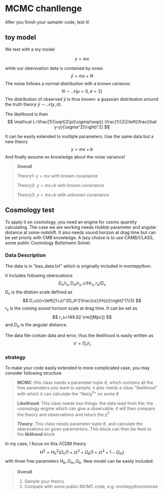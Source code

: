 # MCMC chanllenge

After you finish your sampler code, test it!

## toy model
We test with a toy model 

$$
y=mx
$$

while our obersvation data is contained by noise.
$$\hat y=mx+N$$
The noise follows a normal distribution with a known variance;
$$
N\sim\mathcal N(\mu=0,\sigma=2)
$$
The distribution of observed $\hat y$ is thus known: a guassian distribution around the truth theory $\hat y\sim \mathcal N(y,\sigma)$.

The likelihood is then
$$
\mathcal L=\frac{1}{\sqrt{2\pi}\sigma}\exp[{-\frac{1}{2}}\left(\frac{\hat y-y}{\sigma^2}\right)^2]
$$


It can be easily extended to multiple parameters.  Use the same data but   a new theory
$$
y=mx+b
$$
And finally assume no knowledge about the noise variance!

> **Overall**
>
> Theory1: $y=mx$​ with known covariance 
>
> Theory2: $y=mx$+b with known covariance 
>
> Theory3: $y=mx$+b with unknown covariance 

## Cosmology test

To apply it on cosmology, you need an engine  for cosmo quantity calculating. The case we are working needs Hubble parameter and angular distance at some redshift. It also needs sound horizon at drag time but can be set priorly with CMB knowledge. A lazy choice is to use CAMB/CLASS, some public Cosmology Boltzmann Solver.

### Data Description

The data is in "bao_data.txt" which is originally included in montepython. 

It includes following obersvations
$$
D_v/r_s, D_A/r_s, c/Hr_s, r_s/D_v
$$
$D_v$​ is the dilation scale defined as
$$
D_v(z)=\left[(1+z)^2D_A^2\frac{cz}{H(z)}\right]^{1/3}
$$
$r_s$ is the coming sound horizon scale at drag time. It can be set as
$$
r_s=149.92 \rm{[Mpc]}
$$
and $D_A$ is the angular distance.

The data file contain data and error, thus the likelihood is easily written as
$$
\mathcal L=\prod_i\mathcal L_i
$$


### strategy

To make your code easily extended to more complicated case, you may consider following structure

> **MCMC**: this class needs a parameter tuple $\theta$, which contains all the free parameters you want to sample; it also needs a class "likelihood" with which it can calculate the "like/$\chi^2$" on some $\theta$​
>
> **Likelihood**: This class needs two things: the data read from file; the cosmology engine which can give a observable; it will then compare the theory and observations and return the $\chi^2$
>
> **Theory:** This class needs parameter tuple $\theta$, and calculate the obersvations on given paramerters. This block can then be feed to the **liklihood** block 



In my case, I focus on this $\Lambda$CDM theory
$$
H^2=H_0^2(\Omega_c(1+z)^2+\Omega_b(1+z)^3+1-\Omega_m)
$$
with three free parameters $H_0,\Omega_m,\Omega_b$​. New model can be easily included.

> **Overall**
>
> 1. Sample your theory
> 2. Compare with some public MCMC code, e.g. montepython/emcee

